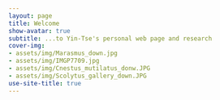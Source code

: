 ```yaml
---
layout: page
title: Welcome
show-avatar: true
subtitle: ...to Yin-Tse's personal web page and research
cover-img: 
- assets/img/Marasmus_down.jpg
- assets/img/IMGP7709.jpg
- assets/img/Cnestus_mutilatus_donw.JPG
- assets/img/Scolytus_gallery_down.JPG
use-site-title: true
---
```

